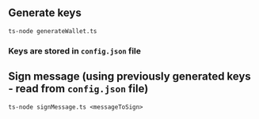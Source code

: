 ## Generate keys

```
ts-node generateWallet.ts
```

### Keys are stored in `config.json` file

## Sign message (using previously generated keys - read from `config.json` file)

```
ts-node signMessage.ts <messageToSign>
```
